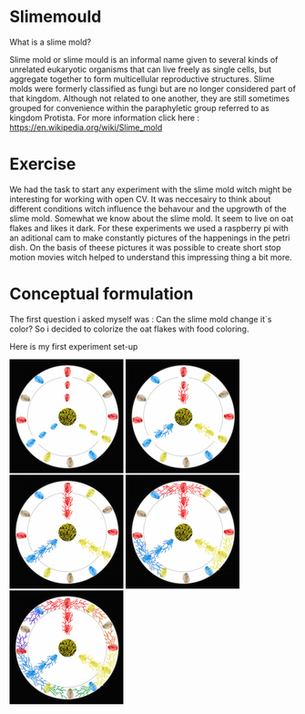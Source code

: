# Slimemould

What is a slime mold?

Slime mold or slime mould is an informal name given to several kinds of unrelated eukaryotic organisms that can live freely as single cells, 
but aggregate together to form multicellular reproductive structures. 
Slime molds were formerly classified as fungi but are no longer considered part of that kingdom. 
Although not related to one another, they are still sometimes grouped for convenience within the paraphyletic group referred to as kingdom Protista.
For more information click here : https://en.wikipedia.org/wiki/Slime_mold

# Exercise

We had the task to start any experiment with the slime mold witch might be interesting for working with open CV.
It was neccesairy to think about different conditions witch influence the behavour and the upgrowth of the slime mold. 
Somewhat we know about the slime mold. It seem to live on oat flakes and likes it dark.
For these experiments we used a raspberry pi with an aditional cam to make constantly pictures of the happenings in the petri dish. On the basis of theese pictures it was possible to create short stop motion movies witch helped to understand this impressing thing a bit more.

# Conceptual formulation

The first question i asked myself was : Can the slime mold change it`s color?
So i decided to colorize the oat flakes with food coloring.

Here is my first experiment set-up

![](images/Beginn.jpg) ![](images/Phase1.jpg) 
![](images/Phase2.jpg) ![](images/Phase3.jpg)
![](images/Phase4.jpg)



